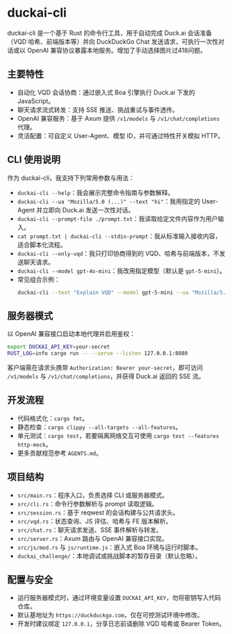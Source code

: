 # duckai-cli

duckai-cli 是一个基于 Rust 的命令行工具，用于自动完成 Duck.ai 会话准备（VQD 哈希、前端版本等）并向 DuckDuckGo Chat 发送请求，可执行一次性对话或以 OpenAI 兼容协议暴露本地服务。增加了手动选择图片过418问题。

## 主要特性
- 自动化 VQD 会话协商：通过嵌入式 Boa 引擎执行 Duck.ai 下发的 JavaScript。
- 聊天请求流式转发：支持 SSE 推送、挑战重试与事件透传。
- OpenAI 兼容服务：基于 Axum 提供 `/v1/models` 与 `/v1/chat/completions` 代理。
- 灵活配置：可自定义 User-Agent、模型 ID，并可通过特性开关模拟 HTTP。

## CLI 使用说明
作为 duckai-cli，我支持下列常用参数与用法：
- `duckai-cli --help`：我会展示完整命令指南与参数解释。
- `duckai-cli --ua "Mozilla/5.0 (...)" --text "hi"`：我用指定的 User-Agent 并立即向 Duck.ai 发送一次性对话。
- `duckai-cli --prompt-file ./prompt.txt`：我读取给定文件内容作为用户输入。
- `cat prompt.txt | duckai-cli --stdin-prompt`：我从标准输入接收内容，适合脚本化流程。
- `duckai-cli --only-vqd`：我只打印协商得到的 VQD、哈希与前端版本，不发送聊天请求。
- `duckai-cli --model gpt-4o-mini`：我改用指定模型（默认是 `gpt-5-mini`）。
- 常见组合示例：
  ```bash
  duckai-cli --text "Explain VQD" --model gpt-5-mini --ua "Mozilla/5.0 (Windows NT 10.0; Win64; x64) AppleWebKit/537.36 (KHTML, like Gecko) Chrome/91.0.4472.124 Safari/537.36" --listen 0.0.0.0:8844  --server-api-key your-secret
  ```

## 服务器模式
以 OpenAI 兼容接口启动本地代理并启用鉴权：
```bash
export DUCKAI_API_KEY=your-secret
RUST_LOG=info cargo run -- --serve --listen 127.0.0.1:8080
```
客户端需在请求头携带 `Authorization: Bearer your-secret`，即可访问 `/v1/models` 与 `/v1/chat/completions`，并获得 Duck.ai 返回的 SSE 流。

## 开发流程
- 代码格式化：`cargo fmt`。
- 静态检查：`cargo clippy --all-targets --all-features`。
- 单元测试：`cargo test`，若要隔离网络交互可使用 `cargo test --features http-mock`。
- 更多贡献规范参考 `AGENTS.md`。

## 项目结构
- `src/main.rs`：程序入口，负责选择 CLI 或服务器模式。
- `src/cli.rs`：命令行参数解析与 prompt 读取逻辑。
- `src/session.rs`：基于 reqwest 的会话构建与公共请求头。
- `src/vqd.rs`：状态查询、JS 评估、哈希与 FE 版本解析。
- `src/chat.rs`：聊天请求发送、SSE 事件解析与转发。
- `src/server.rs`：Axum 路由与 OpenAI 兼容接口实现。
- `src/js/mod.rs` 与 `js/runtime.js`：嵌入式 Boa 环境与运行时脚本。
- `duckai_challenge/`：本地调试或挑战脚本的暂存目录（默认忽略）。

## 配置与安全
- 运行服务器模式时，通过环境变量设置 `DUCKAI_API_KEY`，勿将密钥写入代码仓库。
- 默认基地址为 `https://duckduckgo.com`，仅在可控测试环境中修改。
- 开发时建议绑定 `127.0.0.1`，分享日志前请删除 VQD 哈希或 Bearer Token。 
